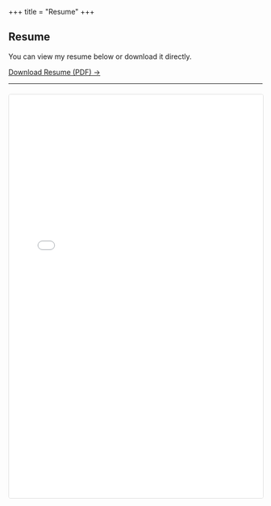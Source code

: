 +++
title = "Resume"
+++

## Resume

You can view my resume below or download it directly.

[Download Resume (PDF) →](/resume_pouria_forghani_v4.pdf)

---

<div style="width: 100%; height: 800px; margin-top: 20px;">
  <iframe 
    src="/resume_pouria_forghani_v4.pdf" 
    width="100%" 
    height="100%" 
    style="border: 1px solid #ddd; border-radius: 4px;">
    <p>Your browser does not support PDFs. 
       <a href="/resume_pouria_forghani_v4.pdf">Download the PDF</a>.
    </p>
  </iframe>
</div>

